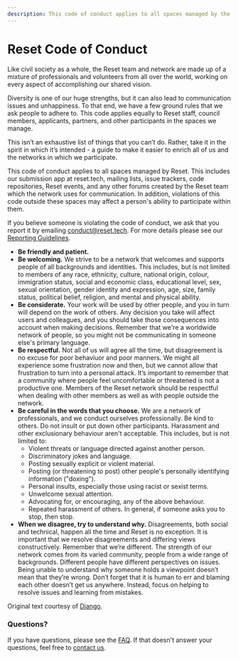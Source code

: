 ```yaml
---
description: This code of conduct applies to all spaces managed by the Reset.
---
```


# Reset Code of Conduct

Like civil society as a whole, the Reset team and network are made up of a mixture of professionals and volunteers from all over the world, working on every aspect of accomplishing our shared vision.

Diversity is one of our huge strengths, but it can also lead to communication issues and unhappiness. To that end, we have a few ground rules that we ask people to adhere to. This code applies equally to Reset staff, council members, applicants, partners, and other participants in the spaces we manage.

This isn’t an exhaustive list of things that you can’t do. Rather, take it in the spirit in which it’s intended - a guide to make it easier to enrich all of us and the networks in which we participate.

This code of conduct applies to all spaces managed by Reset. This includes our submission app at reset.tech, mailing lists, issue trackers, code repositories, Reset events, and any other forums created by the Reset team which the network uses for communication. In addition, violations of this code outside these spaces may affect a person's ability to participate within them.

If you believe someone is violating the code of conduct, we ask that you report it by emailing [conduct@reset.tech](mailto:conduct@reset.tech). For more details please see our [Reporting Guidelines](reporting.md).

* **Be friendly and patient.**
* **Be welcoming.** We strive to be a network that welcomes and supports people of all backgrounds and identities. This includes, but is not limited to members of any race, ethnicity, culture, national origin, colour, immigration status, social and economic class, educational level, sex, sexual orientation, gender identity and expression, age, size, family status, political belief, religion, and mental and physical ability.
* **Be considerate.** Your work will be used by other people, and you in turn will depend on the work of others. Any decision you take will affect users and colleagues, and you should take those consequences into account when making decisions. Remember that we're a worldwide network of people, so you might not be communicating in someone else's primary language.
* **Be respectful.** Not all of us will agree all the time, but disagreement is no excuse for poor behaviuor and poor manners. We might all experience some frustration now and then, but we cannot allow that frustration to turn into a personal attack. It’s important to remember that a community where people feel uncomfortable or threatened is not a productive one. Members of the Reset network should be respectful when dealing with other members as well as with people outside the network.
* **Be careful in the words that you choose.** We are a network of professionals, and we conduct ourselves professionally. Be kind to others. Do not insult or put down other participants. Harassment and other exclusionary behaviour aren't acceptable. This includes, but is not limited to:
  * Violent threats or language directed against another person.
  * Discriminatory jokes and language.
  * Posting sexually explicit or violent material.
  * Posting \(or threatening to post\) other people's personally identifying information \("doxing"\).
  * Personal insults, especially those using racist or sexist terms.
  * Unwelcome sexual attention.
  * Advocating for, or encouraging, any of the above behaviour.
  * Repeated harassment of others. In general, if someone asks you to stop, then stop.
* **When we disagree, try to understand why.** Disagreements, both social and technical, happen all the time and Reset is no exception. It is important that we resolve disagreements and differing views constructively. Remember that we’re different. The strength of our network comes from its varied community, people from a wide range of backgrounds. Different people have different perspectives on issues. Being unable to understand why someone holds a viewpoint doesn’t mean that they’re wrong. Don’t forget that it is human to err and blaming each other doesn’t get us anywhere. Instead, focus on helping to resolve issues and learning from mistakes.

Original text courtesy of [Django](https://www.djangoproject.com/conduct/).

### Questions?

If you have questions, please see the [FAQ](faq.md). If that doesn't answer your questions, feel free to [contact us](mailto:conduct@reset.tech).

